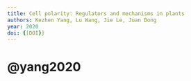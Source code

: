 ```yaml
---
title: Cell polarity: Regulators and mechanisms in plants
authors: Kezhen Yang, Lu Wang, Jie Le, Juan Dong
year: 2020
doi: {[DOI}}
---
```

# @yang2020


